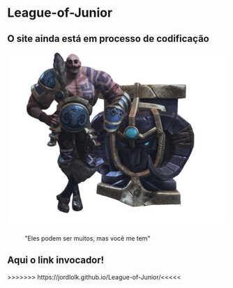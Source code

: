 <h1>League-of-Junior</h1>
<h2><strong>O site ainda está em processo de codificação</strong></h2>
<img src="public/braum_img.png" alt="braum">
<figure>"Eles podem ser muitos, mas você me tem"</figure>
<h2>Aqui o link invocador!</h2>
>>>>>>> https://jordlolk.github.io/League-of-Junior/<<<<<
